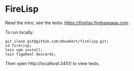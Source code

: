 # FireLisp

Read the intro, see the tests: https://firelisp.firebaseapp.com

To run locally:

```
git clone git@github.com:mhuebert/firelisp.git;
cd firelisp;
lein npm install;
lein figwheel devcards;
```

Then open http://localhost:3451/ to view tests.
